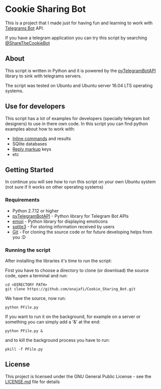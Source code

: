 # Cookie Sharing Bot
This is a project that I made just for having fun 
and learning to work with [Telegrams Bot](https://core.telegram.org/bots) API.

If you have a telegram application you 
can try this script by searching [@ShareTheCookieBot](http://t.me/ShareTheCookieBot)
## About
This script is written in Python and it is powered 
by the [pyTelegramBotAPI](https://github.com/eternnoir/pyTelegramBotAPI) library to sink with telegrams servers.

The script was tested on Ubuntu and Ubuntu server 16.04 LTS operating systems.
## Use for developers
This script has a lot of examples for developers 
(specially telegram bot designers) to use in there own code.
In this script you can find python examples about how to work with:
* [Inline commands](https://core.telegram.org/bots/inline)
and results
* SQlite databases
* [Reply markup](https://core.telegram.org/bots/api/#replykeyboardmarkup)
 keys
* etc
## Getting Started
In continue you will see how to run this script on your own Ubuntu system (not sure if it works on other operating systems)
### Requirements
* Python 2.7.12 or higher
* [pyTelegramBotAPI](https://github.com/eternnoir/pyTelegramBotAPI) - Python library for Telegram Bot APIs
* [emoji](https://github.com/carpedm20/emoji) - Python library for displaying emoticons
* [sqlite3](https://sqlite.org/cli.html) - For storing information received by users
* [Git](https://git-scm.com/book/en/v2/Getting-Started-Installing-Git) - For cloning the source code or for future developing helps from you :D
### Running the script
After installing the libraries it's time to run the script:

First you have to choose a directory to clone 
(or download) the source code, open a terminal and run:
```
cd <DIRECTORY PATH>
git clone https://github.com/onajafi/Cookie_Sharing_Bot.git
```
We have the source, now run:
```
python PFile.py
```
If you want to run it on the background, for example on a server or something you can simply add a '&' at the end:
```
python PFile.py &
```
and to kill the background process you have to run:
```
pkill -f PFile.py
```
## License
This project is licensed under the GNU General Public License - see the [LICENSE.md](LICENSE.md) file for details